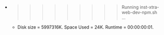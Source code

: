 * >>>>>>>>> Running inst-xtra-web-dev-npm.sh ...
  * Disk size = 5997316K. Space Used = 24K. Runtime = 00:00:00:01.

